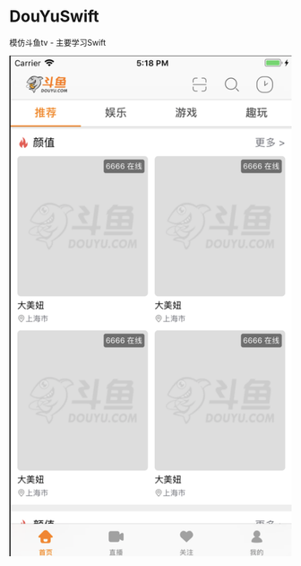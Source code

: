 # DouYuSwift
模仿斗鱼tv - 主要学习Swift

![Image text](https://raw.githubusercontent.com/yueShenAAA/DouYuSwift/master/DouYuTV/DouYuTV/image_show/屏幕快照%202018-07-18%20下午5.18.23.png)
